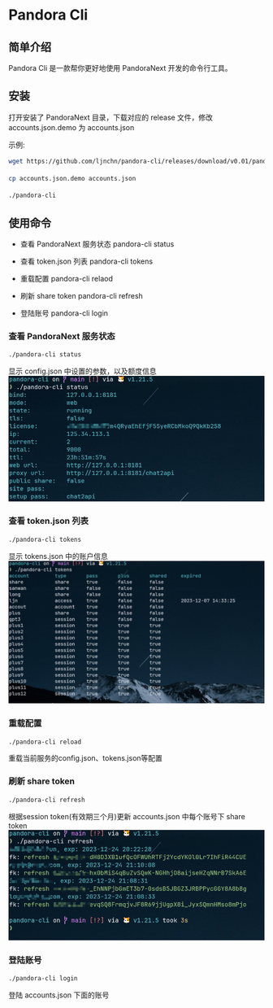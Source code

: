 # Pandora Cli
## 简单介绍
Pandora Cli 是一款帮你更好地使用 PandoraNext 开发的命令行工具。

## 安装
打开安装了 PandoraNext 目录，下载对应的 release 文件，修改 accounts.json.demo 为 accounts.json

示例:
``` bash
wget https://github.com/ljnchn/pandora-cli/releases/download/v0.01/pandora-cli-linux386-0.01.tar.gz

cp accounts.json.demo accounts.json

./pandora-cli

```

## 使用命令


- 查看 PandoraNext 服务状态
pandora-cli status

- 查看 token.json 列表
pandora-cli tokens

- 重载配置
pandora-cli relaod

- 刷新 share token
pandora-cli refresh

- 登陆账号
pandora-cli login



### 查看 PandoraNext 服务状态
```bash
./pandora-cli status
```
显示 config.json 中设置的参数，以及额度信息
![服务状态](./pic/image.png)

### 查看 token.json 列表
```bash
./pandora-cli tokens
```
显示 tokens.json 中的账户信息
![服务状态](./pic/image2.png)

### 重载配置
```bash
./pandora-cli reload
```
重载当前服务的config.json、tokens.json等配置

### 刷新 share token
```bash
./pandora-cli refresh
```
根据session token(有效期三个月)更新 accounts.json 中每个账号下 share token
![服务状态](./pic/image3.png)
### 登陆账号
```bash
./pandora-cli login
```
登陆 accounts.json 下面的账号
